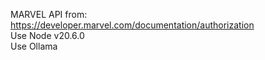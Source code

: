 MARVEL API from: https://developer.marvel.com/documentation/authorization<br/>
Use Node v20.6.0<br/>
Use Ollama